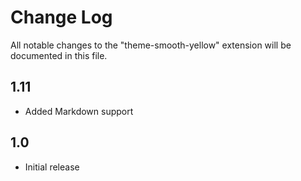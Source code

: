 # Change Log
All notable changes to the "theme-smooth-yellow" extension will be documented in this file.

## 1.11
- Added Markdown support

## 1.0
- Initial release
